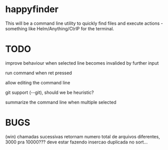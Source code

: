 # happyfinder

This will be a command line utility to quickly find files and execute actions - something like Helm/Anything/CtrlP for the terminal.

# TODO
improve behaviour when selected line becomes invalided by further input

run command when ret pressed

allow editing the command line

git support (--git), should we be heuristic?

summarize the command line when multiple selected

# BUGS

(win) chamadas sucessivas retornam numero total de arquivos diferentes, 3000 pra 10000???
      deve estar fazendo insercao duplicada no sort...
